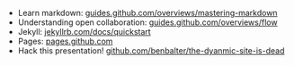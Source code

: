 ---
---

- Learn markdown: [guides.github.com/overviews/mastering-markdown](http://guides.github.com/overviews/mastering-markdown/)
- Understanding open collaboration: [guides.github.com/overviews/flow](http://guides.github.com/overviews/flow/)
- Jekyll: [jekyllrb.com/docs/quickstart](http://jekyllrb.com/docs/quickstart/)
- Pages: [pages.github.com](http://pages.github.com)
- Hack this presentation! [github.com/benbalter/the-dyanmic-site-is-dead](https://github.com/benbalter/the-dyanmic-site-is-dead)
